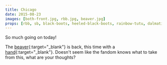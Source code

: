 ```yaml
---
title: Chicago
date: 2015-08-23
images: [both-front.jpg, rbb.jpg, beaver.jpg]
props: [rbb, sb, black-boots, heeled-black-boots, rainbow-tutu, dalmation-fur-coat, silver-sparkly-fedora, black-white-fedora, studded-black-choker, aviators, rockstar-gold-necklace, $-gold-necklace, watch, gold-scepter, cigar, baby-bottle, flower-lights, champagne-flute, diamond-bedazzled-kanye-glasses, money, green-surprised-sticker, blue-sad-sticker, freddie-mustache, pearl-necklace, pink-hello-kitty-chair, wood-chair, table, beaver, hand]
---
```

So much going on today!

The [beaver]({{site.baseurl}}props/beaver){:target="_blank"} is back, this time with a [hand]({{site.baseurl}}props/hand){:target="_blank"}. Doesn't seem like the fandom knows what to take from this, what are your thoughts?
